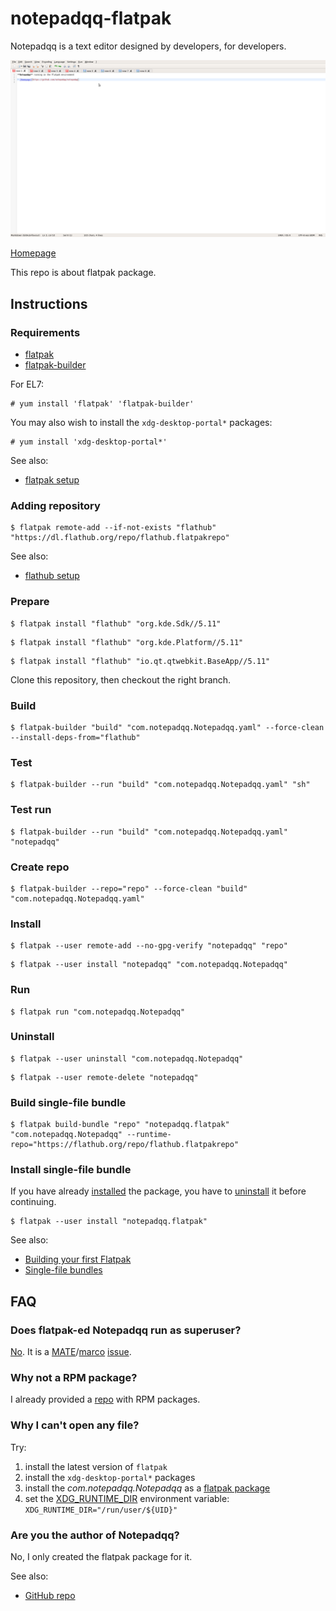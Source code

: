 # notepadqq-flatpak

Notepadqq is a text editor designed by developers, for developers.

![notepadqq-flatpak screenshot](notepadqq-flatpak.png)

[Homepage](https://notepadqq.com)

This repo is about flatpak package.

## Instructions

### Requirements

* [flatpak](https://github.com/flatpak/flatpak)
* [flatpak-builder](https://github.com/flatpak/flatpak-builder)

For EL7:

```
# yum install 'flatpak' 'flatpak-builder'
```

You may also wish to install the `xdg-desktop-portal*` packages:

```
# yum install 'xdg-desktop-portal*'
```

See also:

* [flatpak setup](https://flatpak.org/setup)

### Adding repository

```
$ flatpak remote-add --if-not-exists "flathub" "https://dl.flathub.org/repo/flathub.flatpakrepo"
```

See also:

* [flathub setup](http://docs.flatpak.org/en/latest/using-flatpak.html#add-a-remote)

### Prepare

```
$ flatpak install "flathub" "org.kde.Sdk//5.11"
```

```
$ flatpak install "flathub" "org.kde.Platform//5.11"
```

```
$ flatpak install "flathub" "io.qt.qtwebkit.BaseApp//5.11"
```

Clone this repository, then checkout the right branch.

### Build

```
$ flatpak-builder "build" "com.notepadqq.Notepadqq.yaml" --force-clean --install-deps-from="flathub"
```

### Test

```
$ flatpak-builder --run "build" "com.notepadqq.Notepadqq.yaml" "sh"
```

### Test run

```
$ flatpak-builder --run "build" "com.notepadqq.Notepadqq.yaml" "notepadqq"
```

### Create repo

```
$ flatpak-builder --repo="repo" --force-clean "build" "com.notepadqq.Notepadqq.yaml"
```

### Install

```
$ flatpak --user remote-add --no-gpg-verify "notepadqq" "repo"
```

```
$ flatpak --user install "notepadqq" "com.notepadqq.Notepadqq"
```

### Run

```
$ flatpak run "com.notepadqq.Notepadqq"
```

### Uninstall

```
$ flatpak --user uninstall "com.notepadqq.Notepadqq"
```

```
$ flatpak --user remote-delete "notepadqq"
```

### Build single-file bundle

```
$ flatpak build-bundle "repo" "notepadqq.flatpak" "com.notepadqq.Notepadqq" --runtime-repo="https://flathub.org/repo/flathub.flatpakrepo"
```

### Install single-file bundle

If you have already [installed](#install) the package, you have to [uninstall](#uninstall) it before continuing.

```
$ flatpak --user install "notepadqq.flatpak"
```

See also:

* [Building your first Flatpak](http://docs.flatpak.org/en/latest/first-build.html)
* [Single-file bundles](http://docs.flatpak.org/en/latest/single-file-bundles.html#single-file-bundles)

## FAQ

### Does flatpak-ed Notepadqq run as superuser?

[No](https://github.com/flatpak/flatpak/issues/1557). It is a [MATE](https://github.com/mate-desktop)/[marco](https://github.com/mate-desktop/marco) [issue](https://github.com/mate-desktop/marco/issues/301).

### Why not a RPM package?

I already provided a [repo](https://copr.fedorainfracloud.org/coprs/scx/notepadqq/) with RPM packages.

### Why I can't open any file?

Try:

1. install the latest version of `flatpak`
2. install the `xdg-desktop-portal*` packages
3. install the *com.notepadqq.Notepadqq* as a [flatpak package](http://docs.flatpak.org/en/latest/first-build.html#install-the-app)
4. set the [XDG_RUNTIME_DIR](https://github.com/flatpak/flatpak/issues/534#issuecomment-378824515) environment variable: `XDG_RUNTIME_DIR="/run/user/${UID}"`

### Are you the author of Notepadqq?

No, I only created the flatpak package for it.

See also:

* [GitHub repo](https://github.com/notepadqq/notepadqq)

